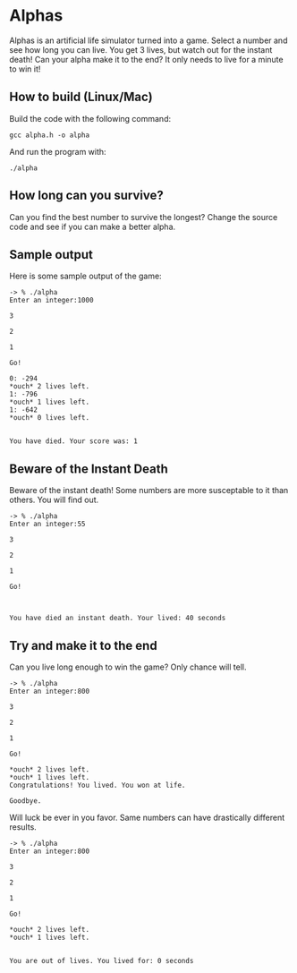 <!-- @format -->

# Alphas

Alphas is an artificial life simulator turned into a game. Select a number and see how long you can live. You get 3 lives, but watch out for the instant death! Can your alpha make it to the end? It only needs to live for a minute to win it!

## How to build (Linux/Mac)

Build the code with the following command:

```
gcc alpha.h -o alpha
```

And run the program with:

```
./alpha
```

## How long can you survive?

Can you find the best number to survive the longest? Change the source code and see if you can make a better alpha.

## Sample output

Here is some sample output of the game:

```
-> % ./alpha
Enter an integer:1000

3

2

1

Go!

0: -294
*ouch* 2 lives left.
1: -796
*ouch* 1 lives left.
1: -642
*ouch* 0 lives left.


You have died. Your score was: 1
```

## Beware of the Instant Death

Beware of the instant death! Some numbers are more susceptable to it than others. You will find out.

```
-> % ./alpha
Enter an integer:55

3

2

1

Go!



You have died an instant death. Your lived: 40 seconds
```

## Try and make it to the end

Can you live long enough to win the game? Only chance will tell.

```
-> % ./alpha
Enter an integer:800

3

2

1

Go!

*ouch* 2 lives left.
*ouch* 1 lives left.
Congratulations! You lived. You won at life.

Goodbye.
```

Will luck be ever in you favor. Same numbers can have drastically different results.

```
-> % ./alpha
Enter an integer:800

3

2

1

Go!

*ouch* 2 lives left.
*ouch* 1 lives left.


You are out of lives. You lived for: 0 seconds
```
